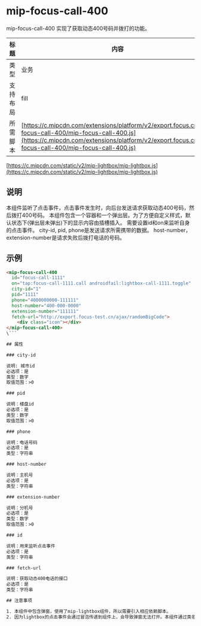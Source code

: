 # mip-focus-call-400

mip-focus-call-400 实现了获取动态400号码并拨打的功能。

标题|内容
----|----
类型|业务
支持布局| fill
所需脚本| [https://c.mipcdn.com/extensions/platform/v2/export.focus.cn/mip-focus-call-400/mip-focus-call-400.js](https://c.mipcdn.com/extensions/platform/v2/export.focus.cn/mip-focus-call-400/mip-focus-call-400.js)
[https://c.mipcdn.com/static/v2/mip-lightbox/mip-lightbox.js](https://c.mipcdn.com/static/v2/mip-lightbox/mip-lightbox.js)

## 说明

本组件监听了点击事件，点击事件发生时，向后台发送请求获取动态400号码，然后拨打400号码。
本组件包含一个容器和一个弹出层。为了方便自定义样式，默认状态下(弹出层未弹出)下的显示内容由插槽插入。
需要设置id和on来监听自身的点击事件。 
city-id, pid, phone是发送请求所需携带的数据。
host-number，extension-number是请求失败后拨打电话的号码。

## 示例

```html
<mip-focus-call-400 
  id="focus-call-1111" 
  on="tap:focus-call-1111.call androidfail:lightbox-call-1111.toggle" 
  city-id="1" 
  pid="1111" 
  phone="4000000000-111111" 
  host-number="400-000-0000" 
  extension-number="111111" 
  fetch-url="http://export.focus-test.cn/ajax/randomBigCode">
    <div class="icon"></div>
</mip-focus-call-400>
\```

## 属性

### city-id

说明: 城市id
必选项：是
类型：数字
取值范围：>0

### pid

说明：楼盘id
必选项：是
类型：数字
取值范围：>0

### phone

说明：电话号码
必选项：是
类型：字符串

### host-number

说明：主机号
必选项：是
类型：字符串

### extension-number

说明：分机号
必选项：是
类型：数字
取值范围：>0

### id

说明：用来监听点击事件
必选项：是
类型：字符串

### fetch-url

说明：获取动态400电话的接口
必选项：是
类型：字符串

## 注意事项

1. 本组件中包含弹窗，使用了mip-lightbox组件，所以需要引入相应依赖脚本。
2. 因为lightbox的点击事件会通过冒泡传递到组件上，会导致弹窗无法打开。本组件通过类名来判断事件发生的元素是否包含在lightbox中来区分这种情况, 所以插槽中用来触发点击事件的元素必须设置一个类名。